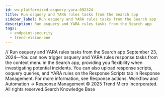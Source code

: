 ```yaml
---
id: wn-platformized-osquery-yara-092324
title: Run osquery and YARA rules tasks from the Search app
sidebar_label: Run osquery and YARA rules tasks from the Search app
description: Run osquery and YARA rules tasks from the Search app
tags:
  - endpoint-security
  - trend-vision-one
---
```


/*<![CDATA[*/ $('#title').html($('meta[name=map-description]').attr('content')); /*]]>*/ Run osquery and YARA rules tasks from the Search app September 23, 2024—You can now trigger osquery and YARA rules response tasks from the context menu in the Search app, providing you flexibility when investigating potential incidents. You can also upload response scripts, osquery queries, and YARA rules on the Response Scripts tab in Response Management. For more information, see Response actions. Workflow and Automation → Response Management © 2025 Trend Micro Incorporated. All rights reserved.Search Knowledge Base